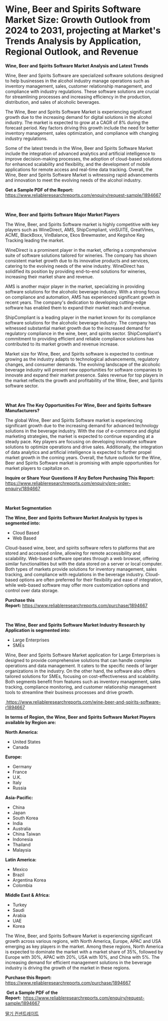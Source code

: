 <p><h1>Wine, Beer and Spirits Software Market Size: Growth Outlook from 2024 to 2031, projecting at Market's Trends Analysis by Application, Regional Outlook, and Revenue</h1></p><p><strong>Wine, Beer and Spirits Software Market Analysis and Latest Trends</strong></p>
<p><p>Wine, Beer and Spirits Software are specialized software solutions designed to help businesses in the alcohol industry manage operations such as inventory management, sales, customer relationship management, and compliance with industry regulations. These software solutions are crucial for streamlining processes and increasing efficiency in the production, distribution, and sales of alcoholic beverages.</p><p>The Wine, Beer and Spirits Software Market is experiencing significant growth due to the increasing demand for digital solutions in the alcohol industry. The market is expected to grow at a CAGR of 8% during the forecast period. Key factors driving this growth include the need for better inventory management, sales optimization, and compliance with changing industry regulations. </p><p>Some of the latest trends in the Wine, Beer and Spirits Software Market include the integration of advanced analytics and artificial intelligence to improve decision-making processes, the adoption of cloud-based solutions for enhanced scalability and flexibility, and the development of mobile applications for remote access and real-time data tracking. Overall, the Wine, Beer and Spirits Software Market is witnessing rapid advancements and innovation to meet the evolving needs of the alcohol industry.</p></p>
<p><strong>Get a Sample PDF of the Report:&nbsp;</strong> <a href="https://www.reliableresearchreports.com/enquiry/request-sample/1894667">https://www.reliableresearchreports.com/enquiry/request-sample/1894667</a></p>
<p>&nbsp;</p>
<p><strong>Wine, Beer and Spirits Software Major Market Players</strong></p>
<p><p>The Wine, Beer, and Spirits Software market is highly competitive with key players such as WineDirect, AMS, ShipCompliant, vinSUITE, GreatVines, ACME, BlackBoxx, VinBalance, Ekos Brewmaster, and Kegshoe Keg Tracking leading the market. </p><p>WineDirect is a prominent player in the market, offering a comprehensive suite of software solutions tailored for wineries. The company has shown consistent market growth due to its innovative products and services, catering to the evolving needs of the wine industry. WineDirect has solidified its position by providing end-to-end solutions for wineries, increasing their market share and revenue.</p><p>AMS is another major player in the market, specializing in providing software solutions for the alcoholic beverage industry. With a strong focus on compliance and automation, AMS has experienced significant growth in recent years. The company's dedication to developing cutting-edge software has enabled them to expand their market reach and revenue.</p><p>ShipCompliant is a leading player in the market known for its compliance software solutions for the alcoholic beverage industry. The company has witnessed substantial market growth due to the increased demand for regulatory compliance in the wine, beer, and spirits sector. ShipCompliant's commitment to providing efficient and reliable compliance solutions has contributed to its market growth and revenue increase.</p><p>Market size for Wine, Beer, and Spirits software is expected to continue growing as the industry adapts to technological advancements, regulatory changes, and consumer demands. The evolving landscape of the alcoholic beverage industry will present new opportunities for software companies to innovate and expand their market presence. Sales revenue for top players in the market reflects the growth and profitability of the Wine, Beer, and Spirits software sector.</p></p>
<p>&nbsp;</p>
<p><strong>What Are The Key Opportunities For Wine, Beer and Spirits Software Manufacturers?</strong></p>
<p><p>The global Wine, Beer and Spirits Software market is experiencing significant growth due to the increasing demand for advanced technology solutions in the beverage industry. With the rise of e-commerce and digital marketing strategies, the market is expected to continue expanding at a steady pace. Key players are focusing on developing innovative software solutions to optimize operations and drive sales. Additionally, the integration of data analytics and artificial intelligence is expected to further propel market growth in the coming years. Overall, the future outlook for the Wine, Beer and Spirits Software market is promising with ample opportunities for market players to capitalize on.</p></p>
<p><strong>Inquire or Share Your Questions If Any Before Purchasing This Report:</strong> <a href="https://www.reliableresearchreports.com/enquiry/pre-order-enquiry/1894667">https://www.reliableresearchreports.com/enquiry/pre-order-enquiry/1894667</a></p>
<p>&nbsp;</p>
<p><strong>Market Segmentation</strong></p>
<p><strong>The Wine, Beer and Spirits Software Market Analysis by types is segmented into:</strong></p>
<p><ul><li>Cloud Based</li><li>Web Based</li></ul></p>
<p><p>Cloud-based wine, beer, and spirits software refers to platforms that are stored and accessed online, allowing for remote accessibility and scalability. Web-based software operates through a web browser, offering similar functionalities but with the data stored on a server or local computer. Both types of markets provide solutions for inventory management, sales tracking, and compliance with regulations in the beverage industry. Cloud-based options are often preferred for their flexibility and ease of integration, while web-based software may offer more customization options and control over data storage.</p></p>
<p><strong>Purchase this Report:&nbsp;</strong><a href="https://www.reliableresearchreports.com/purchase/1894667">https://www.reliableresearchreports.com/purchase/1894667</a></p>
<p>&nbsp;</p>
<p><strong>The Wine, Beer and Spirits Software Market Industry Research by Application is segmented into:</strong></p>
<p><ul><li>Large Enterprises</li><li>SMEs</li></ul></p>
<p><p>Wine, Beer and Spirits Software Market application for Large Enterprises is designed to provide comprehensive solutions that can handle complex operations and data management. It caters to the specific needs of larger organizations in the industry. On the other hand, the software also offers tailored solutions for SMEs, focusing on cost-effectiveness and scalability. Both segments benefit from features such as inventory management, sales tracking, compliance monitoring, and customer relationship management tools to streamline their business processes and drive growth.</p></p>
<p><a href="https://www.reliableresearchreports.com/wine-beer-and-spirits-software-r1894667">&nbsp;https://www.reliableresearchreports.com/wine-beer-and-spirits-software-r1894667</a></p>
<p><strong>In terms of Region, the Wine, Beer and Spirits Software Market Players available by Region are:</strong></p>
<p>
    <p> <strong> North America: </strong>
        <ul>
            <li>United States</li>
            <li>Canada</li>
        </ul>
        </p> 
    <p> <strong> Europe: </strong>
        <ul>
            <li>Germany</li>
            <li>France</li>
            <li>U.K.</li>
            <li>Italy</li>
            <li>Russia</li>
        </ul>
        </p> 
    <p> <strong> Asia-Pacific: </strong>
        <ul>
            <li>China</li>
            <li>Japan</li>
            <li>South Korea</li>
            <li>India</li>
            <li>Australia</li>
            <li>China Taiwan</li>
            <li>Indonesia</li>
            <li>Thailand</li>
            <li>Malaysia</li>
        </ul>
        </p> 
    <p> <strong> Latin America: </strong>
        <ul>
            <li>Mexico</li>
            <li>Brazil</li>
            <li>Argentina Korea</li>
            <li>Colombia</li>
        </ul>
        </p> 
    <p> <strong> Middle East & Africa: </strong>
        <ul>
            <li>Turkey</li>
            <li>Saudi</li>
            <li>Arabia</li>
            <li>UAE</li>
            <li>Korea</li>
        </ul>
    </p>
    </p>
<p><p>The Wine, Beer, and Spirits Software Market is experiencing significant growth across various regions, with North America, Europe, APAC and USA emerging as key players in the market. Among these regions, North America is expected to dominate the market with a market share of 35%, followed by Europe with 30%, APAC with 20%, USA with 10%, and China with 5%. The increasing demand for efficient management solutions in the beverage industry is driving the growth of the market in these regions.</p></p>
<p><strong>Purchase this Report: </strong><a href="https://www.reliableresearchreports.com/purchase/1894667">https://www.reliableresearchreports.com/purchase/1894667</a></p>
<p>&nbsp;<strong>Get a Sample PDF of the Report:&nbsp;&nbsp;</strong><a href="https://www.reliableresearchreports.com/enquiry/request-sample/1894667">https://www.reliableresearchreports.com/enquiry/request-sample/1894667</a></p>
<p><strong></strong></p>
<p><p><a href="https://github.com/laholand/Market-Research-Report-List-5/blob/main/61917041276.md">딸기 컨센트레이트</a></p></p>